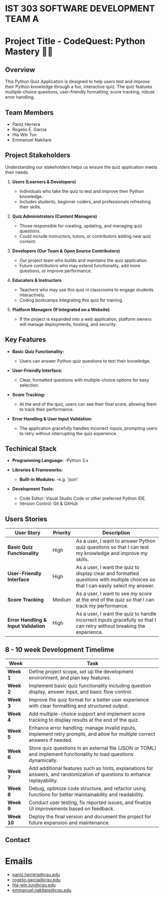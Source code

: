 # IST 303 SOFTWARE DEVELOPMENT TEAM A 
# Project Title - CodeQuest: Python Mastery 🚀🐍

## Overview 
This Python Quiz Application is designed to help users test and improve their Python knowledge through a fun, interactive quiz. 
The quiz features multiple-choice questions, user-friendly formatting, score tracking, robust error handling.

## Team Members
- Paniz Herrera
- Rogelio E. Garcia
- Hla Win Tun
- Emmanuel Nakitare

## Project Stakeholders
Understanding our stakeholders helps us ensure the quiz application meets their needs.

1. **Users (Learners & Developers)**  
   - Individuals who take the quiz to test and improve their Python knowledge.  
   - Includes students, beginner coders, and professionals refreshing their skills.

2. **Quiz Administrators (Content Managers)**  
   - Those responsible for creating, updating, and managing quiz questions.  
   - Could include instructors, tutors, or contributors adding new quiz content.

3. **Developers (Our Team & Open Source Contributors)**  
   - Our project team who builds and maintains the quiz application.  
   - Future contributors who may extend functionality, add more questions, or improve performance.

4. **Educators & Instructors**  
   - Teachers who may use this quiz in classrooms to engage students interactively.  
   - Coding bootcamps integrating this quiz for training.

5. **Platform Managers (If Integrated on a Website)**  
   - If the project is expanded into a web application, platform owners will manage deployments, hosting, and security.

## Key Features
- **Basic Quiz Functionality:**  
  - Users can answer Python quiz questions to test their knowledge.
  
- **User-Friendly Interface:**  
  - Clear, formatted questions with multiple-choice options for easy selection.
  
- **Score Tracking:**  
  - At the end of the quiz, users can see their final score, allowing them to track their performance.
  
- **Error Handling & User Input Validation:**  
  - The application gracefully handles incorrect inputs, prompting users to retry without interrupting the quiz experience.
  
## Techinical Stack 
- **Programming Language:**
  -Python 3.x

- **Libraries & Frameworks:**
  - **Built-in Modules:**
    -e.g. 'json'

- **Development Tools:**
  - Code Editor: Visual Studio Code or other preferred Python IDE.
  - Version Control: Git & GitHub

## Users Stories 
| **User Story**  | **Priority** | **Description** |
| --------------  | ------------ | --------------- |
| **Basic Quiz Functionality**  | High         | As a user, I want to answer Python quiz questions so that I can test my knowledge and improve my skills. |
| **User-Friendly Interface**   | High         | As a user, I want the quiz to display clear and formatted questions with multiple choices so that I can easily select my answer. |
| **Score Tracking**            | Medium       | As a user, I want to see my score at the end of the quiz so that I can track my performance. |
| **Error Handling & Input Validation** | High | As a user, I want the quiz to handle incorrect inputs gracefully so that I can retry without breaking the experience. |

## 8 - 10 week Development Timelime
| **Week**   | **Task**|
|----------- | ----------|
| **Week 1** | Define project scope, set up the development environment, and plan key features. |
| **Week 2** | Implement basic quiz functionality including question display, answer input, and basic flow control. |
| **Week 3** | Improve the quiz format for a better user experience with clear formatting and structured output. |
| **Week 4** | Add multiple-choice support and implement score tracking to display results at the end of the quiz. |
| **Week 5** | Enhance error handling: manage invalid inputs, implement retry prompts, and allow for multiple correct answers if needed. |
| **Week 6** | Store quiz questions in an external file (JSON or TOML) and implement functionality to load questions dynamically. |
| **Week 7** | Add additional features such as hints, explanations for answers, and randomization of questions to enhance replayability. |
| **Week 8** | Debug, optimize code structure, and refactor using functions for better maintainability and readability. |
| **Week 9** | Conduct user testing, fix reported issues, and finalize UI improvements based on feedback. |
| **Week 10** | Deploy the final version and document the project for future expansion and maintenance. |

## Contact 
# Emails
- paniz.herrera@cgu.edu
- rogelio.garcia@cgu.edu
- hla-win.tun@cgu.edu
- emmanuel.nakitare@cgu.edu
